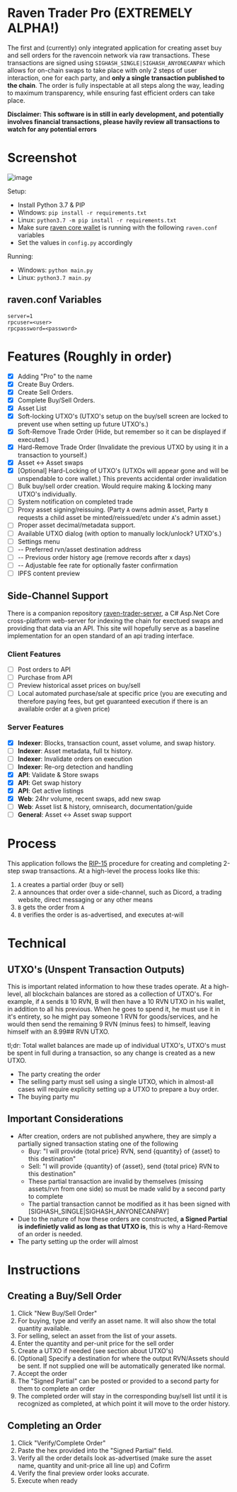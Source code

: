 # Raven Trader Pro (EXTREMELY ALPHA!) #

The first and (currently) only integrated application for creating asset buy and sell orders for the ravencoin network via raw transactions. These transactions are signed using `SIGHASH_SINGLE|SIGHASH_ANYONECANPAY` which allows for on-chain swaps to take place with only 2 steps of user interaction, one for each party, and **only a single transaction published to the chain**. The order is fully inspectable at all steps along the way, leading to maximum transparency, while ensuring fast efficient orders can take place.

**Disclaimer: This software is in still in early development, and potentially involves financial transactions, please havily review all transactions to watch for any potential errors**

# Screenshot #

![image](https://user-images.githubusercontent.com/793454/118441262-f1163680-b6b6-11eb-9a3e-7181b4eebca2.png)

Setup:
- Install Python 3.7 & PIP
- Windows: `pip install -r requirements.txt` 
- Linux: `python3.7 -m pip install -r requirements.txt`
- Make sure [raven core wallet](https://github.com/Ravenqt-RVN-SIG/Ravencoin/) is running with the following `raven.conf` variables
- Set the values in `config.py` accordingly

Running:
- Windows: `python main.py`
- Linux: `python3.7 main.py`

## raven.conf Variables ##
```
server=1
rpcuser=<user>
rpcpassword=<password>
```

# Features (Roughly in order) #

- [x] Adding "Pro" to the name
- [x] Create Buy Orders.
- [x] Create Sell Orders.
- [x] Complete Buy/Sell Orders.
- [x] Asset List
- [x] Soft-locking UTXO's (UTXO's setup on the buy/sell screen are locked to prevent use when setting up future UTXO's.)
- [x] Soft-Remove Trade Order (Hide, but remember so it can be displayed if executed.)
- [x] Hard-Remove Trade Order (Invalidate the previous UTXO by using it in a transaction to yourself.)
- [x] Asset <-> Asset swaps
- [x] [Optional] Hard-Locking of UTXO's (UTXOs will appear gone and will be unspendable to core wallet.) This prevents accidental order invalidation
- [ ] Bulk buy/sell order creation. Would require making & locking many UTXO's individually.
- [ ] System notification on completed trade
- [ ] Proxy asset signing/reissuing. (Party `A` owns admin asset, Party `B` requests a child asset be minted/reissued/etc under `A`'s admin asset.)
- [ ] Proper asset decimal/metadata support.
- [ ] Available UTXO dialog (with option to manually lock/unlock? UTXO's.)
- [ ] Settings menu
- [ ] -- Preferred rvn/asset destination address
- [ ] -- Previous order history age (remove records after x days)
- [ ] -- Adjustable fee rate for optionally faster confirmation
- [ ] IPFS content preview

## Side-Channel Support ##

There is a companion repository [raven-trader-server](https://github.com/ben-abraham/raven-trader-server), a C# Asp.Net Core cross-platform web-server for indexing the chain for exectued swaps and providing that data via an API. This site will hopefully serve as a baseline implementation for an open standard of an api trading interface.

### Client Features ###

- [ ] Post orders to API
- [ ] Purchase from API
- [ ] Preview historical asset prices on buy/sell
- [ ] Local automated purchase/sale at specific price (you are executing and therefore paying fees, but get guaranteed execution if there is an available order at a given price)

### Server Features ###

- [x] **Indexer**: Blocks, transaction count, asset volume, and swap history.
- [ ] **Indexer**: Asset metadata, full tx history.
- [ ] **Indexer**: Invalidate orders on execution
- [ ] **Indexer**: Re-org detection and handling
- [x] **API**: Validate & Store swaps
- [x] **API**: Get swap history
- [x] **API**: Get active listings
- [x] **Web**: 24hr volume, recent swaps, add new swap
- [ ] **Web**: Asset list & history, omnisearch, documentation/guide
- [ ] **General**: Asset <-> Asset swap support

# Process #

This application follows the [RIP-15](https://github.com/RavenProject/rips/blob/master/rip-0015.mediawiki) procedure for creating and completing 2-step swap transactions.
At a high-level the process looks like this:

1. `A` creates a partial order (buy or sell)
2. `A` announces that order over a side-channel, such as Dicord, a trading website, direct messaging or any other means
3. `B` gets the order from `A`
4. `B` verifies the order is as-advertised, and executes at-will

# Technical #

## UTXO's (Unspent Transaction Outputs) ##

This is important related information to how these trades operate.
At a high-level, all blockchain balances are stored as a collection of UTXO's. For example, if `A` sends `B` 10 RVN, B will then have a 10 RVN UTXO in his wallet, in addition to all his previous. When he goes to spend it, he must use it in it's entirety, so he might pay someone 1 RVN for goods/services, and he would then send the remaining 9 RVN (minus fees) to himself, leaving himself with an 8.99## RVN UTXO.

tl;dr: Total wallet balances are made up of individual UTXO's, UTXO's must be spent in full during a transaction, so any change is created as a new UTXO.

* The party creating the order
* The selling party must sell using a single UTXO, which in almost-all cases will require explicity setting up a UTXO to prepare a buy order.
* The buying party mu

## Important Considerations ##

* After creation, orders are not published anywhere, they are simply a partially signed transaction stating one of the following
  * Buy: "I will provide {total price} RVN, send {quantity} of {asset} to this destination"
  * Sell: "I will provide {quantity} of {asset}, send {total price} RVN to this destination"
  * These partial transaction are invalid by themselves (missing assets/rvn from one side) so must be made valid by a second party to complete
  * The partial transaction cannot be modified as it has been signed with [SIGHASH_SINGLE|SIGHASH_ANYONECANPAY]
* Due to the nature of how these orders are constructed, __a Signed Partial is indefinietly valid as long as that UTXO is__, this is why a Hard-Remove of an order is needed.
* The party setting up the order will almost

# Instructions #

## Creating a Buy/Sell Order ##

1. Click "New Buy/Sell Order"
2. For buying, type and verify an asset name. It will also show the total quantity available.
3. For selling, select an asset from the list of your assets.
4. Enter the quantity and per-unit price for the sell order
5. Create a UTXO if needed (see section about UTXO's)
6. [Optional] Specify a destination for where the output RVN/Assets should be sent. If not supplied one will be automatically generated like normal.
7. Accept the order
8. The "Signed Partial" can be posted or provided to a second party for them to complete an order
9. The completed order will stay in the corresponding buy/sell list until it is recognized as completed, at which point it will move to the order history.

## Completing an Order ##

1. Click "Verify/Complete Order"
2. Paste the hex provided into the "Signed Partial" field.
3. Verify all the order details look as-advertised (make sure the asset name, quantity and unit-price all line up) and Cofirm
4. Verify the final preview order looks accurate.
5. Execute when ready
